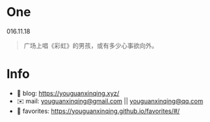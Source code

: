 
# One 
 
  
016.11.18 
 
>广场上唱《彩虹》的男孩，或有多少心事欲向外。        
 

# Info

- 📝 blog: https://youguanxinqing.xyz/
- ✉️  mail: youguanxinqing@gmail.com || youguanxinqing@qq.com
- 📙 favorites: https://youguanxinqing.github.io/favorites/#/
